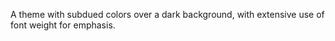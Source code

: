 A theme with subdued colors over a dark background, with extensive use of font weight
for emphasis.
